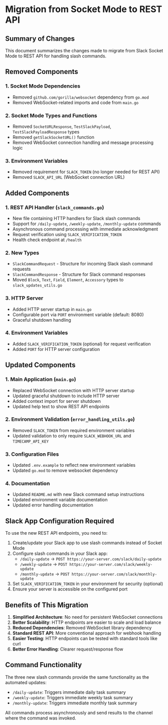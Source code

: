 # Migration from Socket Mode to REST API

## Summary of Changes

This document summarizes the changes made to migrate from Slack Socket Mode to REST API for handling slash commands.

## Removed Components

### 1. Socket Mode Dependencies
- Removed `github.com/gorilla/websocket` dependency from `go.mod`
- Removed WebSocket-related imports and code from `main.go`

### 2. Socket Mode Types and Functions
- Removed `SocketURLResponse`, `TestSlackPayload`, `TestSlackPayloadResponse` types
- Removed `getSlackSocketURL()` function
- Removed WebSocket connection handling and message processing logic

### 3. Environment Variables
- Removed requirement for `SLACK_TOKEN` (no longer needed for REST API)
- Removed `SLACK_API_URL` (WebSocket connection URL)

## Added Components

### 1. REST API Handler (`slack_commands.go`)
- New file containing HTTP handlers for Slack slash commands
- Support for `/daily-update`, `/weekly-update`, `/monthly-update` commands
- Asynchronous command processing with immediate acknowledgment
- Request verification using `SLACK_VERIFICATION_TOKEN`
- Health check endpoint at `/health`

### 2. New Types
- `SlackCommandRequest` - Structure for incoming Slack slash command requests
- `SlackCommandResponse` - Structure for Slack command responses
- Moved `Block`, `Text`, `Field`, `Element`, `Accessory` types to `slack_updates_utils.go`

### 3. HTTP Server
- Added HTTP server startup in `main.go`
- Configurable port via `PORT` environment variable (default: 8080)
- Graceful shutdown handling

### 4. Environment Variables
- Added `SLACK_VERIFICATION_TOKEN` (optional) for request verification
- Added `PORT` for HTTP server configuration

## Updated Components

### 1. Main Application (`main.go`)
- Replaced WebSocket connection with HTTP server startup
- Updated graceful shutdown to include HTTP server
- Added context import for server shutdown
- Updated help text to show REST API endpoints

### 2. Environment Validation (`error_handling_utils.go`)
- Removed `SLACK_TOKEN` from required environment variables
- Updated validation to only require `SLACK_WEBHOOK_URL` and `TIMECAMP_API_KEY`

### 3. Configuration Files
- Updated `.env.example` to reflect new environment variables
- Updated `go.mod` to remove websocket dependency

### 4. Documentation
- Updated `README.md` with new Slack command setup instructions
- Updated environment variable documentation
- Updated error handling documentation

## Slack App Configuration Required

To use the new REST API endpoints, you need to:

1. Create/update your Slack app to use slash commands instead of Socket Mode
2. Configure slash commands in your Slack app:
   - `/daily-update` → `POST https://your-server.com/slack/daily-update`
   - `/weekly-update` → `POST https://your-server.com/slack/weekly-update`
   - `/monthly-update` → `POST https://your-server.com/slack/monthly-update`
3. Set `SLACK_VERIFICATION_TOKEN` in your environment for security (optional)
4. Ensure your server is accessible on the configured port

## Benefits of This Migration

1. **Simplified Architecture**: No need for persistent WebSocket connections
2. **Better Scalability**: HTTP endpoints are easier to scale and load balance
3. **Reduced Dependencies**: Removed WebSocket library dependency
4. **Standard REST API**: More conventional approach for webhook handling
5. **Easier Testing**: HTTP endpoints can be tested with standard tools like curl
6. **Better Error Handling**: Clearer request/response flow

## Command Functionality

The three new slash commands provide the same functionality as the automated updates:

- `/daily-update`: Triggers immediate daily task summary
- `/weekly-update`: Triggers immediate weekly task summary  
- `/monthly-update`: Triggers immediate monthly task summary

All commands process asynchronously and send results to the channel where the command was invoked.
